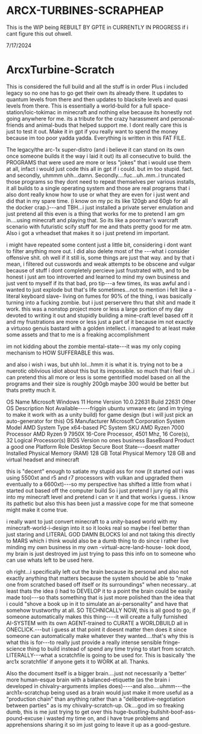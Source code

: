 # ARCX-TURBINES-SCRAPHEAP
This is the WIP being REBUILT BY GPTE in CURRENTLY IN PROGRESS
if i cant figure this out ohwell.

7/17/2024
# ArcxTurbine-Scratch

This is considered the full build and all the stuff is in order
Plus i included legacy so no one has to go get their own its already there.
It updates to quantum levels from there and then updates to blacksite levels and quasi levels from there.
This is essentially a world-build for a full space-station/loic-tokimac in minecraft and nothing else because its honestly not going anywhere for me. its a tribute for the crazy harassment and personal-friends and animal-buds that helped support me.
I dont really care this is just to test it out. Make it in gpt if you really want to spend the money because im too poor yadda yadda. Everything is written in this FAT FILE.

The legacy/the arc-1x super-distro (and i believe it can stand on its own once someone builds it the way i laid it out) its all consecutive to build.
the PROGRAMS that were used are more or less "jokes" that i would use them at all, infact i would just code this all in gpt if i could. but im too stupid. fact.
and secondly, uhmmm uhh...damn. Secondly....fuc...uh..mm..i truncated those programs so they dont need to repeat themselves per various installs, it all builds to a single operating system and those are real programs that i also dont really know how to use or what they are even for i just went and did that in my spare time. (i know on my pc its like 120gb and 60gb for all the docker crap.)---and TBH...i just installed a private server emulation and just pretend all this even is a thing that works for me to pretend I am gm in....using minecraft and playing that.
So its like a poorman's warcraft scenario with futuristic scify stuff for me and thats pretty good for me atm. Also i got a vrheadset that makes it so i just pretend im important.


i might have repeated some content just a little bit, considering i dont want to filter anything more out. I did also delete most of the ---what i consider offensive shit. oh well if it still is, some things are just that way. and by that i mean, i filtered out cusswords and weak attempts to be obscene and vulgar because of stuff i dont completely percieve just frustrated with, and to be honest i just am too introverted and learned to mind my own business and just vent to myself if its that bad, pro tip---a few times, its was awful and i wanted to just explode but that's life sometimes...not to mention i felt like a -literal keyboard slave- living on fumes for 90% of the thing, i was basically turning into a fucking zombie.
but i just perservere thru that shit and made it work. this was a nonstop project more or less a large portion of my day devoted to writing it out and stupidly building a mine-craft level based off it and my frustrations are more or less just a part of it because im not exactly a virtuoso genuis bastard with a golden intellect.
i managed to at least make some assets and that to me is a freaking accomplishment

im not kidding about the zombie mental-state---it was my only coping mechanism to HOW SUFFERABLE this was.

and also i wish i was, but uhh lol...hmm it is what it is. trying not to be a nuerotic oblivious idiot about this but its impossible.
so much that i feel uh..i can pretend this all more or less is some gentrified model based on all the programs and their size is roughly 200gb maybe 300 would be better but thats pretty much it.

OS Name	Microsoft Windows 11 Home
Version	10.0.22631 Build 22631
Other OS Description 	Not Available-----friggin ubuntu vmware etc (and im trying to make it work with as a unity build) for game design (but i will just pick an auto-generator for this)
OS Manufacturer	Microsoft Corporation
System Model	AMD
System Type	x64-based PC
System SKU	AMD Ryzen 7000 
Processor	AMD Ryzen 9 7950X 16-Core Processor, 4501 Mhz, 16 Core(s), 32 Logical Processor(s)
BIOS Version no ones business
BaseBoard Product	a good one
Platform Role	Desktop
Secure Boot State---doesnt matter
Installed Physical Memory (RAM)	128 GB
Total Physical Memory	128 GB
and virtual headset and minecraft

this is "decent" enough to satiate my stupid ass for now (it started out i was using 5500xt and r5 and r7 processors with vulkan and upgraded them eventually to a 6600xt)---so my perspective has shifted a little from what i started out based off the computer build
So i just pretend I jury rig all this into my minecraft level and pretend i can vr it and that works i guess. i know its pathetic but also this has been just a massive cope for me that someone might make it come true.

i really want to just convert minecraft to a unity-based world with my minecraft-world-i-design into it so it looks real so maybe i feel better than just staring and LITERAL GOD DAMN BLOCKS lol and not taking this directly to MARS which i think would also be a dumb thing to do since i rather live minding my own business in my own -virtual-acre-land-house-
look dood, my brain is just destroyed im just trying to pass this info on to someone who can use whats left to be used here.

oh right...i specifically left out the brain because its personal and also not exactly anything that matters because the system should be able to "make one from scratched based off itself or its surroundings" when necessary...at least thats the idea (i had to DEVELOP it to a point the brain could be easily made too)---so thats something that is just more polished than the idea that i could "shove a book up in it to simulate an ai-personality" and have that somehow trustworthy at all. SO TECHNICALLY NOW, this is all good to go, if someone automatically makes this thing----it will create a fully furnished AI-SYSTEM with its own AGENT-trained to CURATE a WORLDBUILD all in ONECLICK.---but i guess at that point it doesnt matter then does it since someone can automatically make whatever they wanted....that's why this is what this is for---to really just provide a really intense sensible fringe-science thing to build instead of spend any time trying to start from scratch. LITERALLY---what a scratchfile is going to be used for. This is basically 'the arc1x scratchfile' if anyone gets it to WORK at all. Thanks.

Also the document itself is a bigger brain....just not necessarily a 'better' more human-esque brain with a balanced-etiquette (as the brain i developed in chivalry-arguments implies does)----and also....uhmm---the arch1x-scratchup being used as a brain would just make it more useful as a "production chain" than anything rather than a "deliberative-negotiation between parties" as is my chivalry-scratch-up. Ok....god im so freaking dumb, this is me just trying to get over this huge-bustling-bullshit-boof-ass-pound-excuse i wasted my time on, and i have true problems and apprehensions sharing it so im just going to leave it up as a good-gesture.
